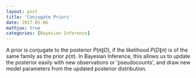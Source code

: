 ```yaml
---
layout: post
title: 'Conjugate Priors'
date: 2017-05-06
mathjax: true
categories: [Bayesian Inference]
---
```


A prior is conjugate to the posterior $P(\pi\|D)$, if the likelihood $P(D\|\pi)$ is of the same family as the prior $p(\pi)$. In Bayesian Inference, this allows us to update the posterior easily with new observations or 'pseudocounts', and draw new model parameters from the updated posterior distribution.


